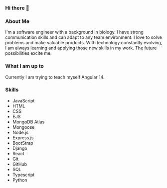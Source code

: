### Hi there 👋

### About Me
I'm a software engineer with a background in biology. I have strong communication skills and can adapt to any team environment. I love to solve problems and make valuable products. With technology constantly evolving, I am always learning and applying those new skills in my work. The future possibilities excite me.

### What I am up to
Currently I am trying to teach myself Angular 14. 


### Skills
- JavaScript
- HTML
- CSS
- EJS
- MongoDB Atlas
- Mongoose
- Node.js
- Express.js
- BootStrap
- Django
- React
- Git
- GitHub
- SQL 
- Typescript 
- Python 


<!--
**Caroline-Duffett/Caroline-Duffett** is a ✨ _special_ ✨ repository because its `README.md` (this file) appears on your GitHub profile.

Here are some ideas to get you started:

- 🔭 I’m currently working on ...
- 🌱 I’m currently learning ...
- 👯 I’m looking to collaborate on ...
- 🤔 I’m looking for help with ...
- 💬 Ask me about ...
- 📫 How to reach me: ...
- 😄 Pronouns: ...
- ⚡ Fun fact: ...
-->
